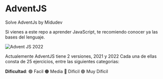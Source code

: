 # AdventJS
Solve AdventJs by Midudev

Si vienes a este repo a aprender JavaScript, te recomiendo conocer ya las bases del lenguaje.

![Advent JS 2022](https://i.imgur.com/HUihoze.jpg)


Actualemente AdventJS tiene 2 versiones, 2021 y 2022
Cada una de ellas consta de 25 ejercicios, entre las siguientes categorias:

 **Dificultad**: 🟢 Facil 🟠 Media 🔴 Dificil 🟣 Muy Dificil
